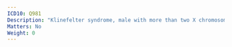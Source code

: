 ```yaml
---
ICD10: Q981
Description: "Klinefelter syndrome, male with more than two X chromosomes"
Matters: No
Weight: 0
---
```


